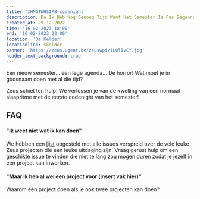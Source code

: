 ```yaml
---
title: 'IHNGTWHSIPB-codenight'
description: De Ik Heb Nog Genoeg Tijd Want Het Semester Is Pas Begonnen-Codenight
created_at: 29-12-2022
time: '16-02-2023 18:00'
end: '16-02-2023 22:00'
location: 'De Kelder'
locationlink: $kelder
banner: 'https://zeus.ugent.be/zeuswpi/iLOlIvCY.jpg'
header_text_background: true
---
```


Een nieuw semester... een lege agenda... De horror! Wat moet je in godsnaam doen met al die tijd? 

Zeus schiet ten hulp! We verlossen je van de kwelling van een normaal slaapritme met de eerste codenight van het semester!


## FAQ

#### "Ik weet niet wat ik kan doen"

We hebben een [lijst](https://github.com/orgs/ZeusWPI/projects/3) opgesteld met alle issues verspreid over de vele leuke Zeus projecten die een leuke uitdaging zijn. Vraag gerust hulp om een geschikte issue te vinden die niet te lang zou mogen duren zodat je jezelf in een project kan inwerken.

#### "Maar ik heb al wel een project voor (insert vak hier)"

Waarom één project doen als je ook twee projecten kan doen?

